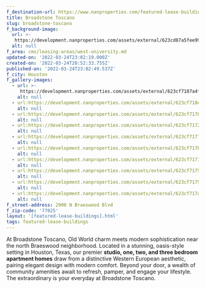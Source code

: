 ```yaml
---
f_destination-url: https://www.nanproperties.com/featured-lease-buildings/broadstone-toscano
title: Broadstone Toscano
slug: broadstone-toscano
f_background-image:
  url: >-
   https://development.nanproperties.com/assets/external/623cd87a5fee9952ef4b184d_screen20shot202022-03-2420at203.45.41%20PM.png
  alt: null
f_area: cms/leasing-areas/west-university.md
updated-on: '2022-03-24T23:02:19.000Z'
created-on: '2022-03-24T20:52:33.755Z'
published-on: '2022-03-24T23:02:49.537Z'
f_city: Houston
f_gallery-images:
  - url: >-
     https://development.nanproperties.com/assets/external/623cf7187a4f60a48ef94ec0_entrance_broadstone_1_lflocv.jpeg
    alt: null
  - url:https://development.nanproperties.com/assets/external/623cf718ecdeccf2ab831f56_img_6960_ktoqqc.jpeg
    alt: null
  - url:https://development.nanproperties.com/assets/external/623cf7170683b530bd85ab48_img_6957_ql9dnl.jpeg
    alt: null
  - url:https://development.nanproperties.com/assets/external/623cf7172d6a842f1faccd5b_img_6958_gd9qzr.jpeg
    alt: null
  - url:https://development.nanproperties.com/assets/external/623cf7177b4bc14785e15c70_img_6927_ttk23w.jpeg
    alt: null
  - url:https://development.nanproperties.com/assets/external/623cf717bab7a39d4394ef1b_img_6936_zmyc4d.jpeg
    alt: null
  - url:https://development.nanproperties.com/assets/external/623cf71718b089a2d206f243_img_6949_rzon3d.jpeg
    alt: null
  - url:https://development.nanproperties.com/assets/external/623cf71758dd9701b841ef16_img_2309_kycqwh.jpeg
    alt: null
  - url:https://development.nanproperties.com/assets/external/623cf7179f0d177d7074f9fb_img_2329_x65oky.jpeg
    alt: null
  - url:https://development.nanproperties.com/assets/external/623cf717a34270105e58da42_img_6967_x1sswt.jpeg
    alt: null
f_street-address: 2900 N Braeswood Blvd
f_zip-code: '77025'
layout: '[featured-lease-buildings].html'
tags: featured-lease-buildings
---
```


At Broadstone Toscano, Old World charm meets modern sophistication near the north Braeswood neighborhood. Located in a stunning, oasis-style setting in Houston, Texas, our premier **studio, one, two, and three bedroom apartment homes** draw from a distinctive Western European aesthetic, pairing elegant design with modern comfort. Beyond your door, a wealth of community amenities await to refresh, pamper, and engage your lifestyle. The extraordinary is your everyday at Broadstone Toscano.

  

‍
